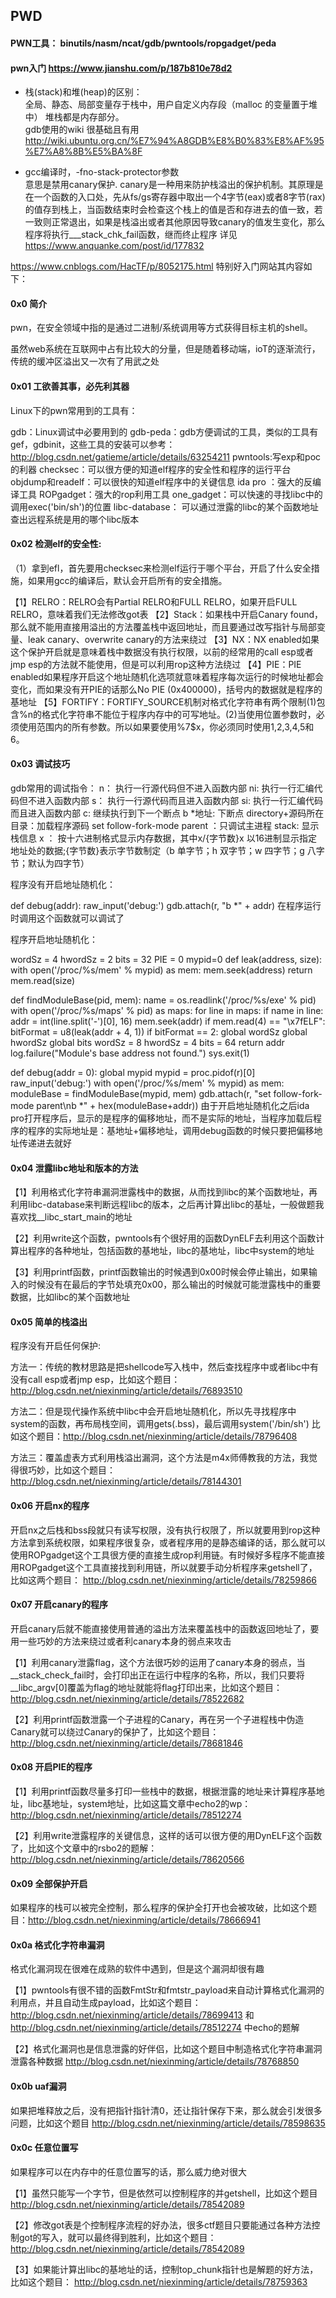 ## PWD  
#### PWN工具： binutils/nasm/ncat/gdb/pwntools/ropgadget/peda   
#### pwn入门 https://www.jianshu.com/p/187b810e78d2    
- 栈(stack)和堆(heap)的区别：    
  全局、静态、局部变量存于栈中，用户自定义内存段（malloc 的变量置于堆中）  堆栈都是内存部分。   
gdb使用的wiki 很基础且有用 http://wiki.ubuntu.org.cn/%E7%94%A8GDB%E8%B0%83%E8%AF%95%E7%A8%8B%E5%BA%8F    

- gcc编译时，-fno-stack-protector参数   
意思是禁用canary保护. canary是一种用来防护栈溢出的保护机制。其原理是在一个函数的入口处，先从fs/gs寄存器中取出一个4字节(eax)或者8字节(rax)的值存到栈上，当函数结束时会检查这个栈上的值是否和存进去的值一致，若一致则正常退出，如果是栈溢出或者其他原因导致canary的值发生变化，那么程序将执行___stack_chk_fail函数，继而终止程序 详见 https://www.anquanke.com/post/id/177832   


https://www.cnblogs.com/HacTF/p/8052175.html 特别好入门网站其内容如下：   
#### 0x0 简介   
pwn，在安全领域中指的是通过二进制/系统调用等方式获得目标主机的shell。

虽然web系统在互联网中占有比较大的分量，但是随着移动端，ioT的逐渐流行，传统的缓冲区溢出又一次有了用武之处

#### 0x01 工欲善其事，必先利其器   
Linux下的pwn常用到的工具有：

gdb：Linux调试中必要用到的
gdb-peda：gdb方便调试的工具，类似的工具有gef，gdbinit，这些工具的安装可以参考：http://blog.csdn.net/gatieme/article/details/63254211
pwntools:写exp和poc的利器
checksec：可以很方便的知道elf程序的安全性和程序的运行平台
objdump和readelf：可以很快的知道elf程序中的关键信息
ida pro ：强大的反编译工具
ROPgadget：强大的rop利用工具
one_gadget：可以快速的寻找libc中的调用exec('bin/sh')的位置
libc-database： 可以通过泄露的libc的某个函数地址查出远程系统是用的哪个libc版本
#### 0x02 检测elf的安全性:
（1）拿到efl，首先要用checksec来检测elf运行于哪个平台，开启了什么安全措施，如果用gcc的编译后，默认会开启所有的安全措施。



【1】RELRO：RELRO会有Partial RELRO和FULL RELRO，如果开启FULL RELRO，意味着我们无法修改got表
【2】Stack：如果栈中开启Canary found，那么就不能用直接用溢出的方法覆盖栈中返回地址，而且要通过改写指针与局部变量、leak canary、overwrite canary的方法来绕过
【3】NX：NX enabled如果这个保护开启就是意味着栈中数据没有执行权限，以前的经常用的call esp或者jmp esp的方法就不能使用，但是可以利用rop这种方法绕过
【4】PIE：PIE enabled如果程序开启这个地址随机化选项就意味着程序每次运行的时候地址都会变化，而如果没有开PIE的话那么No PIE (0x400000)，括号内的数据就是程序的基地址 
【5】FORTIFY：FORTIFY_SOURCE机制对格式化字符串有两个限制(1)包含%n的格式化字符串不能位于程序内存中的可写地址。(2)当使用位置参数时，必须使用范围内的所有参数。所以如果要使用%7$x，你必须同时使用1,2,3,4,5和6。

#### 0x03 调试技巧
gdb常用的调试指令：
n： 执行一行源代码但不进入函数内部
ni: 执行一行汇编代码但不进入函数内部
s： 执行一行源代码而且进入函数内部 
si: 执行一行汇编代码而且进入函数内部 
c: 继续执行到下一个断点 
b *地址: 下断点 
directory+源码所在目录：加载程序源码 
set follow-fork-mode parent ：只调试主进程 
stack: 显示栈信息 
x ： 按十六进制格式显示内存数据，其中x/{字节数}x 以16进制显示指定地址处的数据;{字节数}表示字节数制定（b 单字节；h 双字节；w 四字节；g 八字节；默认为四字节）

程序没有开启地址随机化：

def debug(addr):
    raw_input('debug:')
    gdb.attach(r, "b *" + addr)
在程序运行时调用这个函数就可以调试了

程序开启地址随机化：

wordSz = 4
hwordSz = 2
bits = 32
PIE = 0
mypid=0
def leak(address, size):
   with open('/proc/%s/mem' % mypid) as mem:
      mem.seek(address)
      return mem.read(size)

def findModuleBase(pid, mem):
   name = os.readlink('/proc/%s/exe' % pid)
   with open('/proc/%s/maps' % pid) as maps:
      for line in maps:
         if name in line:
            addr = int(line.split('-')[0], 16)
            mem.seek(addr)
            if mem.read(4) == "\x7fELF":
               bitFormat = u8(leak(addr + 4, 1))
               if bitFormat == 2:
                  global wordSz
                  global hwordSz
                  global bits
                  wordSz = 8
                  hwordSz = 4
                  bits = 64
               return addr
   log.failure("Module's base address not found.")
   sys.exit(1)

def debug(addr = 0):
    global mypid
    mypid = proc.pidof(r)[0]
    raw_input('debug:')
    with open('/proc/%s/mem' % mypid) as mem:
        moduleBase = findModuleBase(mypid, mem)
        gdb.attach(r, "set follow-fork-mode parent\nb *" + hex(moduleBase+addr))
由于开启地址随机化之后ida pro打开程序后，显示的是程序的偏移地址，而不是实际的地址，当程序加载后程序的程序的实际地址是：基地址+偏移地址，调用debug函数的时候只要把偏移地址传递进去就好

#### 0x04 泄露libc地址和版本的方法
【1】利用格式化字符串漏洞泄露栈中的数据，从而找到libc的某个函数地址，再利用libc-database来判断远程libc的版本，之后再计算出libc的基址，一般做题我喜欢找__libc_start_main的地址

【2】利用write这个函数，pwntools有个很好用的函数DynELF去利用这个函数计算出程序的各种地址，包括函数的基地址，libc的基地址，libc中system的地址

【3】利用printf函数，printf函数输出的时候遇到0x00时候会停止输出，如果输入的时候没有在最后的字节处填充0x00，那么输出的时候就可能泄露栈中的重要数据，比如libc的某个函数地址

#### 0x05 简单的栈溢出
程序没有开启任何保护:

方法一：传统的教材思路是把shellcode写入栈中，然后查找程序中或者libc中有没有call esp或者jmp esp，比如这个题目：http://blog.csdn.net/niexinming/article/details/76893510

方法二：但是现代操作系统中libc中会开启地址随机化，所以先寻找程序中system的函数，再布局栈空间，调用gets(.bss)，最后调用system('/bin/sh') 比如这个题目：http://blog.csdn.net/niexinming/article/details/78796408

方法三：覆盖虚表方式利用栈溢出漏洞，这个方法是m4x师傅教我的方法，我觉得很巧妙，比如这个题目：http://blog.csdn.net/niexinming/article/details/78144301

#### 0x06 开启nx的程序
开启nx之后栈和bss段就只有读写权限，没有执行权限了，所以就要用到rop这种方法拿到系统权限，如果程序很复杂，或者程序用的是静态编译的话，那么就可以使用ROPgadget这个工具很方便的直接生成rop利用链。有时候好多程序不能直接用ROPgadget这个工具直接找到利用链，所以就要手动分析程序来getshell了，比如这两个题目： http://blog.csdn.net/niexinming/article/details/78259866

#### 0x07 开启canary的程序
开启canary后就不能直接使用普通的溢出方法来覆盖栈中的函数返回地址了，要用一些巧妙的方法来绕过或者利canary本身的弱点来攻击

【1】利用canary泄露flag，这个方法很巧妙的运用了canary本身的弱点，当__stack_check_fail时，会打印出正在运行中程序的名称，所以，我们只要将__libc_argv[0]覆盖为flag的地址就能将flag打印出来，比如这个题目： http://blog.csdn.net/niexinming/article/details/78522682

【2】利用printf函数泄露一个子进程的Canary，再在另一个子进程栈中伪造Canary就可以绕过Canary的保护了，比如这个题目：http://blog.csdn.net/niexinming/article/details/78681846

#### 0x08 开启PIE的程序
【1】利用printf函数尽量多打印一些栈中的数据，根据泄露的地址来计算程序基地址，libc基地址，system地址，比如这篇文章中echo2的wp： http://blog.csdn.net/niexinming/article/details/78512274

【2】利用write泄露程序的关键信息，这样的话可以很方便的用DynELF这个函数了，比如这个文章中的rsbo2的题解：http://blog.csdn.net/niexinming/article/details/78620566

#### 0x09 全部保护开启
如果程序的栈可以被完全控制，那么程序的保护全打开也会被攻破，比如这个题目：http://blog.csdn.net/niexinming/article/details/78666941

#### 0x0a 格式化字符串漏洞
格式化漏洞现在很难在成熟的软件中遇到，但是这个漏洞却很有趣

【1】pwntools有很不错的函数FmtStr和fmtstr_payload来自动计算格式化漏洞的利用点，并且自动生成payload，比如这个题目：http://blog.csdn.net/niexinming/article/details/78699413 和 http://blog.csdn.net/niexinming/article/details/78512274 中echo的题解

【2】格式化漏洞也是信息泄露的好伴侣，比如这个题目中制造格式化字符串漏洞泄露各种数据 http://blog.csdn.net/niexinming/article/details/78768850

#### 0x0b uaf漏洞
如果把堆释放之后，没有把指针指针清0，还让指针保存下来，那么就会引发很多问题，比如这个题目 http://blog.csdn.net/niexinming/article/details/78598635

#### 0x0c 任意位置写
如果程序可以在内存中的任意位置写的话，那么威力绝对很大

【1】虽然只能写一个字节，但是依然可以控制程序的并getshell，比如这个题目 http://blog.csdn.net/niexinming/article/details/78542089

【2】修改got表是个控制程序流程的好办法，很多ctf题目只要能通过各种方法控制got的写入，就可以最终得到胜利，比如这个题目： http://blog.csdn.net/niexinming/article/details/78542089

【3】如果能计算出libc的基地址的话，控制top_chunk指针也是解题的好方法，比如这个题目： http://blog.csdn.net/niexinming/article/details/78759363

